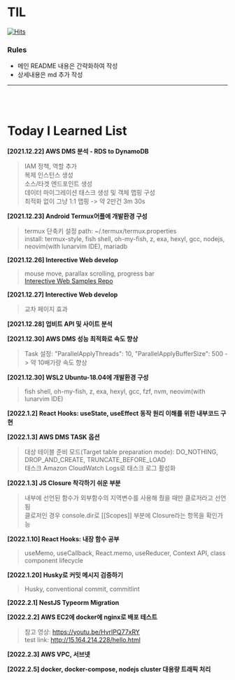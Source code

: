 # TIL

[![Hits](https://hits.seeyoufarm.com/api/count/incr/badge.svg?url=https%3A%2F%2Fgithub.com%2FDoK6n%2FTIL&count_bg=%235B4C8C&title_bg=%235B4C8C&icon=&icon_color=%23E7E7E7&title=hits&edge_flat=false)](https://hits.seeyoufarm.com)

### Rules
- 메인 README 내용은 간략화하여 작성
- 상세내용은 md 추가 작성

---  
</br></br>

# Today I Learned List

**[2021.12.22] AWS DMS 분석 - RDS to DynamoDB**
> IAM 정책, 역할 추가  
> 복제 인스턴스 생성  
> 소스/타겟 엔드포인트 생성  
> 데이터 마이그레이션 태스크 생성 및 객체 맵핑 구성  
> 최적화 없이 그냥 1:1 맵핑 -> 약 2만건 3m 30s 

**[2021.12.23] Android Termux어플에 개발환경 구성**
> termux 단축키 설정 path: ~/.termux/termux.properties  
> install: termux-style, fish shell, oh-my-fish, z, exa, hexyl, gcc, nodejs, neovim(with lunarvim IDE), mariadb

**[2021.12.26] Interective Web develop**
> mouse move, parallax scrolling, progress bar  
> [Interective Web Samples Repo](https://github.com/DoK6n/interective-web-samples "go repo")

**[2021.12.27] Interective Web develop**
> 교차 페이지 효과

**[2021.12.28] 업비트 API 및 사이트 분석** 

**[2021.12.30] AWS DMS 성능 최적화로 속도 향상**
> Task 설정: "ParallelApplyThreads": 10, "ParallelApplyBufferSize": 500 -> 약 10배가량 속도 향상

**[2021.12.30] WSL2 Ubuntu-18.04에 개발환경 구성**
> fish shell, oh-my-fish, z, exa, hexyl, gcc, fzf, nvm, neovim(with lunarvim IDE) 

**[2022.1.2] React Hooks: useState, useEffect 동작 원리 이해를 위한 내부코드 구현**

**[2022.1.3] AWS DMS TASK 옵션**
> 대상 테이블 준비 모드(Target table preparation mode): DO_NOTHING, DROP_AND_CREATE, TRUNCATE_BEFORE_LOAD  
> 태스크 Amazon CloudWatch Logs로 태스크 로그 활성화

**[2022.1.3] JS Closure 착각하기 쉬운 부분**
> 내부에 선언된 함수가 외부함수의 지역변수를 사용해 줬을 때만 클로저라고 선언됨  
> 클로저인 경우 console.dir로 [[Scopes]] 부분에 Closure라는 항목을 확인가능

**[2022.1.10] React Hooks: 내장 함수 공부**
> useMemo, useCallback, React.memo, useReducer, Context API, class component lifecycle

**[2022.1.20] Husky로 커밋 메시지 검증하기**
> Husky, conventional commit, commitlint

**[2022.2.1] NestJS Typeorm Migration**

**[2022.2.2] AWS EC2에 docker에 nginx로 배포 테스트**
> 참고 영상: https://youtu.be/HvrIPQ77xRY  
> test link: http://15.164.214.228/hello.html

**[2022.2.3] AWS VPC, 서브넷**  

**[2022.2.5] docker, docker-compose, nodejs cluster 대용량 트래픽 처리**
